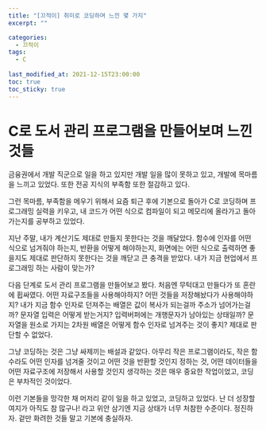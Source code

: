 ```yaml
---
title: "[끄적이] 취미로 코딩하며 느낀 몇 가지"
excerpt: ""

categories:
  - 끄적이
tags:
  - C
 
last_modified_at: 2021-12-15T23:00:00
toc: true
toc_sticky: true
---
```




# C로 도서 관리 프로그램을 만들어보며 느낀 것들



금융권에서 개발 직군으로 일을 하고 있지만 개발 일을 많이 못하고 있고, 개발에 목마름을 느끼고 있었다. 또한 전공 지식의 부족함 또한 절감하고 있다. 

그런 목마름, 부족함을 메우기 위해서 요즘 퇴근 후에 기본으로 돌아가 C로 코딩하며 프로그래밍 실력을 키우고, 내 코드가 어떤 식으로 컴파일이 되고 메모리에 올라가고 돌아가는지를 공부하고 있었다. 

지난 주말, 내가 계산기도 제대로 만들지 못한다는 것을 깨달았다. 함수에 인자를 어떤 식으로 넘겨줘야 하는지, 반환을 어떻게 해야하는지, 화면에는 어떤 식으로 출력하면 좋을지도 제대로 판단하지 못한다는 것을 깨닫고 큰 충격을 받았다. 내가 지금 현업에서 프로그래밍 하는 사람이 맞는가? 

다음 단계로 도서 관리 프로그램을 만들어보고 봤다. 처음엔 무턱대고 만들다가 또 혼란에 휩싸였다. 어떤 자료구조들을 사용해야하지? 어떤 것들을 저장해놨다가 사용해야하지? 내가 지금 함수 인자로 던져주는 배열은 값이 복사가 되는걸까 주소가 넘어가는걸까? 문자열 입력은 어떻게 받는거지? 입력버퍼에는 개행문자가 남아있는 상태일까? 문자열을 원소로 가지는 2차원 배열은 어떻게 함수 인자로 넘겨주는 것이 좋지? 제대로 판단할 수 없었다.

그냥 코딩하는 것은 그냥 싸제끼는 배설과 같았다. 아무리 작은 프로그램이라도, 작은 함수라도 어떤 인자를 넘겨줄 것이고 어떤 것을 반환할 것인지 정하는 것, 어떤 데이터들을 어떤 자료구조에 저장해서 사용할 것인지 생각하는 것은 매우 중요한 작업이었고, 코딩은 부차적인 것이었다. 

이런 기본들을 망각한 채 머저리 같이 일을 하고 있었고, 코딩하고 있었다. 난 더 성장할 여지가 아직도 참 많구나! 라고 위안 삼기엔 지금 상태가 너무 처참한 수준이다. 정진하자. 겉만 화려한 것들 말고 기본에 충실하자. 
